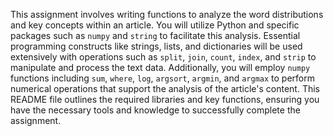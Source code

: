 This assignment involves writing functions to analyze the word distributions and key concepts within an article. You will utilize Python and specific packages such as `numpy` and `string` to facilitate this analysis. Essential programming constructs like strings, lists, and dictionaries will be used extensively with operations such as `split`, `join`, `count`, `index`, and `strip` to manipulate and process the text data. Additionally, you will employ `numpy` functions including `sum`, `where`, `log`, `argsort`, `argmin`, and `argmax` to perform numerical operations that support the analysis of the article's content. This README file outlines the required libraries and key functions, ensuring you have the necessary tools and knowledge to successfully complete the assignment.
